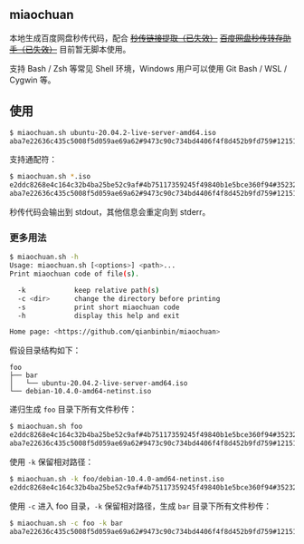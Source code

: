 ## miaochuan

本地生成百度网盘秒传代码，配合 ~~[秒传链接提取（已失效）](https://greasyfork.org/scripts/424574)~~ ~~[百度网盘秒传转存助手（已失效）](https://greasyfork.org/scripts/468633)~~ 目前暂无脚本使用。

支持 Bash / Zsh 等常见 Shell 环境，Windows 用户可以使用 Git Bash / WSL / Cygwin 等。

## 使用

```sh
$ miaochuan.sh ubuntu-20.04.2-live-server-amd64.iso
aba7e22636c435c5008f5d059ae69a62#9473c90c734bd4406f4f8d452b9fd759#1215168512#ubuntu-20.04.2-live-server-amd64.iso
```

支持通配符：

```sh
$ miaochuan.sh *.iso
e2ddc8268e4c164c32b4ba25be52c9af#4b75117359245f49840b1e5bce360f94#352321536#debian-10.4.0-amd64-netinst.iso
aba7e22636c435c5008f5d059ae69a62#9473c90c734bd4406f4f8d452b9fd759#1215168512#ubuntu-20.04.2-live-server-amd64.iso
```

秒传代码会输出到 stdout，其他信息会重定向到 stderr。

### 更多用法

```sh
$ miaochuan.sh -h
Usage: miaochuan.sh [<options>] <path>...
Print miaochuan code of file(s).

  -k            keep relative path(s)
  -c <dir>      change the directory before printing
  -s            print short miaochuan code
  -h            display this help and exit

Home page: <https://github.com/qianbinbin/miaochuan>
```

假设目录结构如下：

```
foo
├── bar
│   └── ubuntu-20.04.2-live-server-amd64.iso
└── debian-10.4.0-amd64-netinst.iso
```

递归生成 `foo` 目录下所有文件秒传：

```sh
$ miaochuan.sh foo
e2ddc8268e4c164c32b4ba25be52c9af#4b75117359245f49840b1e5bce360f94#352321536#debian-10.4.0-amd64-netinst.iso
aba7e22636c435c5008f5d059ae69a62#9473c90c734bd4406f4f8d452b9fd759#1215168512#ubuntu-20.04.2-live-server-amd64.iso
```

使用 `-k` 保留相对路径：

```sh
$ miaochuan.sh -k foo/debian-10.4.0-amd64-netinst.iso
e2ddc8268e4c164c32b4ba25be52c9af#4b75117359245f49840b1e5bce360f94#352321536#foo/debian-10.4.0-amd64-netinst.iso
```

使用 `-c` 进入 foo 目录，`-k` 保留相对路径，生成 `bar` 目录下所有文件秒传：

```sh
$ miaochuan.sh -c foo -k bar
aba7e22636c435c5008f5d059ae69a62#9473c90c734bd4406f4f8d452b9fd759#1215168512#bar/ubuntu-20.04.2-live-server-amd64.iso
```
